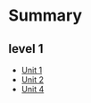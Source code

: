 # Summary

## level 1
* [Unit 1](level_001/unit01.md)
* [Unit 2](level_001/unit02.md)
* [Unit 4](level_001/unit04.md)

